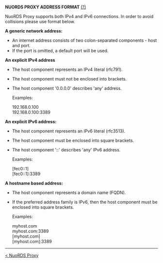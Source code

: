**NUORDS PROXY ADDRESS FORMAT** [(?)](../README.md)

NuoRDS Proxy supports both IPv4 and IPv6 connections.
In order to avoid collisions please use format below.

**A generic network address:**

- An internet address consists of two colon-separated 
components - host and port.
- If the port is omitted, a default port will be used.

**An explicit IPv4 address**

- The host component represents an IPv4 literal (rfc791).
- The host component must not be enclosed into brackets.
- The host component '0.0.0.0' describes 'any' address.

  Examples:

  192.168.0.100   
  192.168.0.100:3389

**An explicit IPv6 address:**

- The host component represents an IPv6 literal (rfc3513).
- The host component must be enclosed into square brackets.
- The host component '::' describes 'any' IPv6 address.

  Examples:

  [fec0::1]   
  [fec0::1]:3389

**A hostname based address:**

- The host component represents a domain name (FQDN).
- If the preferred address family is IPv6, then the
host component must be enclosed into square brackets.

  Examples:

  myhost.com   
  myhost.com:3389   
  [myhost.com]    
  [myhost.com]:3389
  
-------------------------------
[< NuoRDS Proxy](../README.md) 
